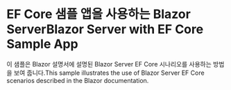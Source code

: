 # <a name="blazor-server-with-ef-core-sample-app"></a><span data-ttu-id="3549c-101">EF Core 샘플 앱을 사용하는 Blazor Server</span><span class="sxs-lookup"><span data-stu-id="3549c-101">Blazor Server with EF Core Sample App</span></span>

<span data-ttu-id="3549c-102">이 샘플은 Blazor 설명서에 설명된 Blazor Server EF Core 시나리오를 사용하는 방법을 보여 줍니다.</span><span class="sxs-lookup"><span data-stu-id="3549c-102">This sample illustrates the use of Blazor Server EF Core scenarios described in the Blazor documentation.</span></span>
